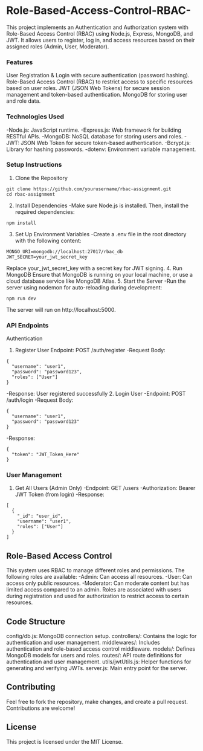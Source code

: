 # Role-Based-Access-Control-RBAC-
This project implements an Authentication and Authorization system with Role-Based Access Control (RBAC) using Node.js, Express, MongoDB, and JWT. It allows users to register, log in, and access resources based on their assigned roles (Admin, User, Moderator).
### Features
User Registration & Login with secure authentication (password hashing).
Role-Based Access Control (RBAC) to restrict access to specific resources based on user roles.
JWT (JSON Web Tokens) for secure session management and token-based authentication.
MongoDB for storing user and role data.
### Technologies Used
-Node.js: JavaScript runtime.
-Express.js: Web framework for building RESTful APIs.
-MongoDB: NoSQL database for storing users and roles.
-JWT: JSON Web Token for secure token-based authentication.
-Bcrypt.js: Library for hashing passwords.
-dotenv: Environment variable management.
### Setup Instructions
1. Clone the Repository
````
git clone https://github.com/yourusername/rbac-assignment.git
cd rbac-assignment
````
2. Install Dependencies
-Make sure Node.js is installed. Then, install the required dependencies:
````
npm install
````
3. Set Up Environment Variables
-Create a .env file in the root directory with the following content:
````
MONGO_URI=mongodb://localhost:27017/rbac_db
JWT_SECRET=your_jwt_secret_key
````
Replace your_jwt_secret_key with a secret key for JWT signing.
4. Run MongoDB
Ensure that MongoDB is running on your local machine, or use a cloud database service like MongoDB Atlas.
5. Start the Server
-Run the server using nodemon for auto-reloading during development:
````
npm run dev
````
The server will run on http://localhost:5000.
### API Endpoints
Authentication
1. Register User
Endpoint: POST /auth/register
-Request Body:
````
{
  "username": "user1",
  "password": "password123",
  "roles": ["User"]
}
````
-Response: User registered successfully
2. Login User
-Endpoint: POST /auth/login
-Request Body:
````
{
  "username": "user1",
  "password": "password123"
}
````
-Response:
````
{
  "token": "JWT_Token_Here"
}
````
### User Management
1. Get All Users (Admin Only)
-Endpoint: GET /users
-Authorization: Bearer JWT Token (from login)
-Response:
````
[
  {
    "_id": "user_id",
    "username": "user1",
    "roles": ["User"]
  }
]
````
## Role-Based Access Control
This system uses RBAC to manage different roles and permissions. The following roles are available:
-Admin: Can access all resources.
-User: Can access only public resources.
-Moderator: Can moderate content but has limited access compared to an admin.
Roles are associated with users during registration and used for authorization to restrict access to certain resources.
## Code Structure
config/db.js: MongoDB connection setup.
controllers/: Contains the logic for authentication and user management.
middlewares/: Includes authentication and role-based access control middleware.
models/: Defines MongoDB models for users and roles.
routes/: API route definitions for authentication and user management.
utils/jwtUtils.js: Helper functions for generating and verifying JWTs.
server.js: Main entry point for the server.
## Contributing
Feel free to fork the repository, make changes, and create a pull request. Contributions are welcome!
## License
This project is licensed under the MIT License.

